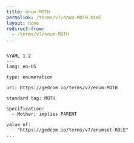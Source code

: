 ```yaml
---
title: enum-MOTH
permalink: /terms/v7/enum-MOTH.html
layout: none
redirect-from:
  - /terms/v7/enum-MOTH
...
```


```

%YAML 1.2
---
lang: en-US

type: enumeration

uri: https://gedcom.io/terms/v7/enum-MOTH

standard tag: MOTH

specification:
  - Mother; implies PARENT

value of:
  - "https://gedcom.io/terms/v7/enumset-ROLE"
...

```
